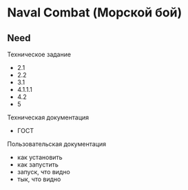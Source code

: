 # Naval Combat (Морской бой)

## Need

Техническое задание
- 2.1
- 2.2
- 3.1
- 4.1.1.1
- 4.2
- 5

Техническая документация
- ГОСТ

Пользовательская документация
- как установить
- как запустить 
- запуск, что видно
- тык, что видно



